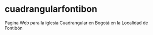 # cuadrangularfontibon
Pagina Web para la iglesia Cuadrangular en Bogotá en la Localidad de Fontibón
